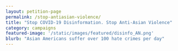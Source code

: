 ```yaml
---
layout: petition-page
permalink: /stop-antiasian-violence/
title: "Stop COVID-19 Disinformation. Stop Anti-Asian Violence"
category: campaigns
featured-image: '/static/images/featured/disinfo_AN.png'
blurb: "Asian Americans suffer over 100 hate crimes per day"
---
```


<link href='https://actionnetwork.org/css/style-embed-whitelabel-v3.css' rel='stylesheet' type='text/css' /><script src='https://actionnetwork.org/widgets/v3/petition/stop-covid-19-disinformation-stop-anti-asian-violence?format=js&source=widget&style=full'></script><div id='can-petition-area-stop-covid-19-disinformation-stop-anti-asian-violence' style='width: 100%'><!-- this div is the target for our HTML insertion --></div>
